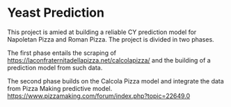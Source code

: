 # Yeast Prediction 

This project is amied at building a reliable CY prediction model for Napoletan Pizza and Roman Pizza. The project is divided in two phases. 

The first phase entails the scraping of https://laconfraternitadellapizza.net/calcolapizza/ and the building of a prediction model from such data. 

The second phase builds on the Calcola Pizza model and integrate the data from Pizza Making predictive model. https://www.pizzamaking.com/forum/index.php?topic=22649.0



